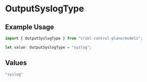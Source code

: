 # OutputSyslogType

## Example Usage

```typescript
import { OutputSyslogType } from "cribl-control-plane/models";

let value: OutputSyslogType = "syslog";
```

## Values

```typescript
"syslog"
```